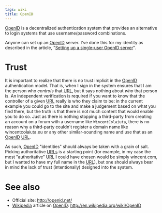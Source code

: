 ```yaml
---
tags: wiki
title: OpenID
---
```


[OpenID](/wiki/OpenID) is a decentralized authentication system that provides an alternative to login systems that use username/password combinations.

Anyone can set up an [OpenID](/wiki/OpenID) server. I've done this for my identity as described in the article, "[Setting up a single-user OpenID server](/wiki/Setting_up_a_single-user_OpenID_server)".

# Trust

It is important to realize that there is no trust implicit in the [OpenID](/wiki/OpenID) authentication model. That is, when I sign in the system ensures that I am the person who _controls_ that [URL](/wiki/URL), but it says nothing about _who_ that person is. An independent verification is required if you want to know that the controller of a given [URL](/wiki/URL) really is who they claim to be: in the current example you could go to the site and make a judgement based on what you find there, but the truth is that there is not much content that would enable you to do so. Just as there is nothing stopping a third-party from creating an account on a forum with a username like `WincentColaiuta`, there is no reason why a third-party couldn't register a domain name like wincentcolaiuta.eu or any other similar-sounding name and use that as an [OpenID](/wiki/OpenID) [URL](/wiki/URL).

As such, [OpenID](/wiki/OpenID) "identities" should always be taken with a grain of salt. Picking authoritative [URLs](/wiki/URLs) is a starting point (for example, in my case the most "authoritative" [URL](/wiki/URL) I could have chosen would be simply wincent.com, but I wanted to have my full name in the [URL](/wiki/URL)), but one should always bear in mind the lack of trust (intentionally) designed into the system.

# See also

-   Official site: <http://openid.net/>
-   [Wikipedia](/wiki/Wikipedia) article on [OpenID](/wiki/OpenID): <http://en.wikipedia.org/wiki/OpenID>

